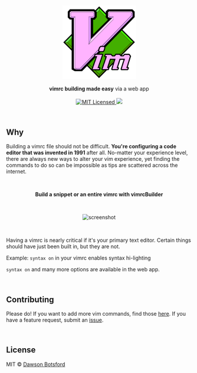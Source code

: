 <p align="center">
  <img src="./public/vim-logo.png" alt="logo" width=200/>
</p>

<p align="center">
  <b>vimrc building made easy</b> via a web app

  <br/>
  <br/>

  <a href="LICENSE">
    <img src="https://img.shields.io/badge/license-MIT-blue.svg" alt="MIT Licensed" />
  </a>

  <a href="https://travis-ci.org/dawsbot/vimrcBuilder">
    <img src="https://travis-ci.org/dawsbot/vimrcBuilder.svg?branch=master" />
  </a>

  <br/>
</p>

<br/>

## Why

Building a vimrc file should not be difficult. **You're configuring a code editor that was invented in 1991** after all. No-matter your experience level, there are always new ways to alter your vim experience, yet finding the commands to do so can be impossible as tips are scattered across the internet.

<br/>

<p align="center">
  <b>Build a snippet or an entire vimrc with vimrcBuilder</b>
</p>

<br/>

<p align="center">
  <img src="https://i.imgur.com/IqmbOTY.png" alt="screenshot" />
</p>

<br/>

Having a vimrc is nearly critical if it's your primary text editor. Certain things should have just been built in, but they are not.

Example: `syntax on` in your vimrc enables syntax hi-lighting

`syntax on` and many more options are available in the web app.

<br/>

## Contributing

Please do! If you want to add more vim commands, find those [here](https://github.com/dawsbot/vimrcBuilder/blob/master/src/commands.json). If you have a feature request, submit an [issue](https://github.com/dawsbot/vimrcBuilder/issues).

<br/>

## License

MIT © [Dawson Botsford](https://dawsbot.com)
